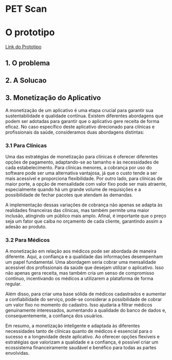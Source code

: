# PET Scan


# O prototipo
<a href="https://www.figma.com/proto/jucnfhw0KjFBtzfnBbE42f/Prototype---PET?node-id=11-1412&p=f&t=ufRJafhNkdj2fdxj-1&scaling=scale-down&content-scaling=fixed&page-id=0%3A1&starting-point-node-id=11%3A1412">
Link do Prototipo</a>

## 1. O problema


## 2. A Solucao


## 3. Monetização do Aplicativo

<p> A monetização de um aplicativo é uma etapa crucial para garantir sua sustentabilidade e qualidade contínua. Existem diferentes abordagens que podem ser adotadas para garantir que o aplicativo gere receita de forma eficaz. No caso específico deste aplicativo direcionado para clínicas e profissionais da saúde, consideramos duas abordagens distintas:</p>

### 3.1 Para Clínicas

<p> Uma das estratégias de monetização para clínicas é oferecer diferentes opções de pagamento, adaptando-se ao tamanho e às necessidades de cada estabelecimento. Para clínicas menores, a cobrança por uso do software pode ser uma alternativa vantajosa, já que o custo tende a ser mais acessível e proporciona flexibilidade. Por outro lado, para clínicas de maior porte, a opção de mensalidade com valor fixo pode ser mais atraente, especialmente quando há um grande volume de requisições e a possibilidade de fechar pacotes que atendam às demandas.</p>

<p> A implementação dessas variações de cobrança não apenas se adapta às realidades financeiras das clínicas, mas também permite uma maior inclusão, atingindo um público mais amplo. Afinal, é importante que o preço seja um fator que caiba no orçamento de cada cliente, garantindo assim a adesão ao produto.</p>

### 3.2 Para Médicos

<p>A monetização em relação aos médicos pode ser abordada de maneira diferente. Aqui, a confiança e a qualidade das informações desempenham um papel fundamental. Uma abordagem seria cobrar uma mensalidade acessível dos profissionais da saúde que desejam utilizar o aplicativo. Isso não apenas gera receita, mas também cria um senso de compromisso contínuo, incentivando os médicos a utilizarem a plataforma de forma regular.</p>

<p> Além disso, para criar uma base sólida de médicos cadastrados e aumentar a confiabilidade do serviço, pode-se considerar a possibilidade de cobrar um valor fixo no momento do cadastro. Isso ajudaria a filtrar médicos genuinamente interessados, aumentando a qualidade do banco de dados e, consequentemente, a confiança dos usuários.</p>

<p> Em resumo, a monetização inteligente e adaptada às diferentes necessidades tanto de clínicas quanto de médicos é essencial para o sucesso e a longevidade deste aplicativo. Ao oferecer opções flexíveis e estratégias que valorizam a qualidade e a confiança, é possível criar um ecossistema financeiramente saudável e benéfico para todas as partes envolvidas.</p>

